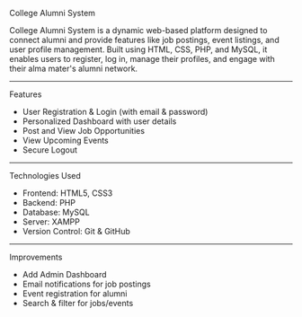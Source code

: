  College Alumni System

College Alumni System is a dynamic web-based platform designed to connect alumni and provide features like job postings, event listings, and user profile management. Built using HTML, CSS, PHP, and MySQL, it enables users to register, log in, manage their profiles, and engage with their alma mater's alumni network.

---

 Features

-  User Registration & Login (with email & password)  
-  Personalized Dashboard with user details  
-  Post and View Job Opportunities  
-  View Upcoming Events  
-  Secure Logout  

---

 Technologies Used

-  Frontend: HTML5, CSS3  
-  Backend: PHP  
-  Database: MySQL  
-  Server: XAMPP  
-  Version Control: Git & GitHub  

---

 Improvements 

-  Add Admin Dashboard  
-  Email notifications for job postings  
-  Event registration for alumni  
-  Search & filter for jobs/events  

